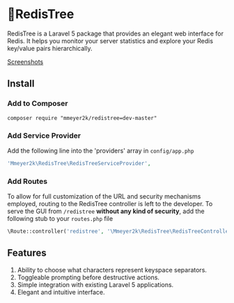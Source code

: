 # :deciduous_tree:RedisTree
RedisTree is a Laravel 5 package that provides an elegant web interface for Redis. It helps you monitor your server statistics and explore your Redis key/value pairs hierarchically.

<a href="SCREENSHOTS.md">Screenshots</a>

## Install
### Add to Composer
```
composer require "mmeyer2k/redistree=dev-master"
```
### Add Service Provider
Add the following line into the 'providers' array in `config/app.php`
```php
'Mmeyer2k\RedisTree\RedisTreeServiceProvider',
```
### Add Routes
To allow for full customization of the URL and security mechanisms employed, routing to the RedisTree controller is left to the developer. To serve the GUI from `/redistree` **without any kind of security**, add the following stub to your `routes.php` file
```php
\Route::controller('redistree', '\Mmeyer2k\RedisTree\RedisTreeController');
```

## Features
1. Ability to choose what characters represent keyspace separators.
2. Toggleable prompting before destructive actions.
3. Simple integration with existing Laravel 5 applications.
4. Elegant and intuitive interface.
